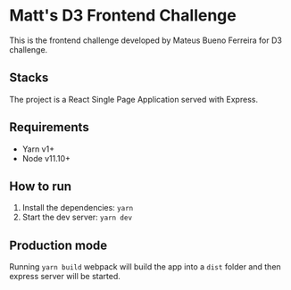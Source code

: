 # Matt's D3 Frontend Challenge
This is the frontend challenge developed by Mateus Bueno Ferreira for D3 challenge.

## Stacks
The project is a React Single Page Application served with Express.

## Requirements
- Yarn v1+
- Node v11.10+

## How to run
1. Install the dependencies: `yarn`
2. Start the dev server: `yarn dev`

## Production mode
Running `yarn build` webpack will build the app into a `dist` folder and then express server will be started.
